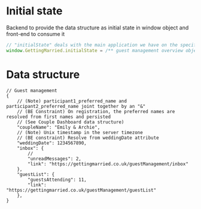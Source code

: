 # Initial state

Backend to provide the data structure as initial state in window object and front-end to consume it

```js
// "initialState" deals with the main application we have on the specific page
window.GettingMarried.initialState = /** guest management overview object defined below */;
```

# Data structure
```jsonc
// Guest management
{
    // (Note) participant1_preferred_name and participant2_preferred_name joint together by an "&"
    // (BE Constraint) On registration, the preferred names are resolved from first names and persisted
    // (See Couple Dashboard data structure)
    "coupleName": "Emily & Archie",
    // (Note) Unix timestamp in the server timezone
    // (BE constraint) Resolve from weddingDate attribute
    "weddingDate": 1234567890,
    "inbox": {
        // 
        "unreadMessages": 2,
        "link": "https://gettingmarried.co.uk/guestManagement/inbox"
    },
    "guestList": {
        "guestsAttending": 11,
        "link": "https://gettingmarried.co.uk/guestManagement/guestList"
    },
}
```